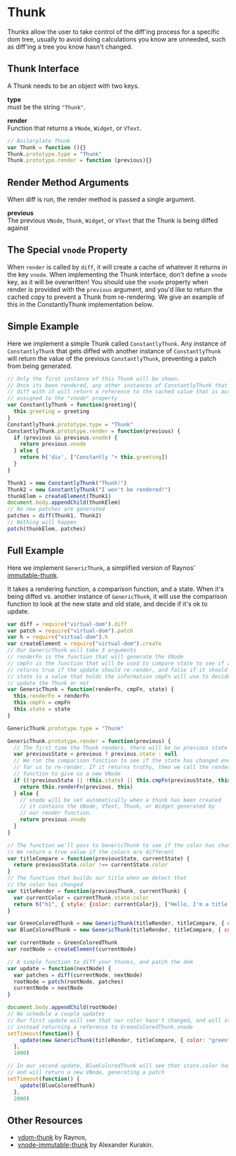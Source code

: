 # Thunk
Thunks allow the user to take control of the diff'ing process for a specific dom tree, usually to avoid doing calculations you know are unneeded, such as diff'ing a tree you know hasn't changed.

## Thunk Interface
A Thunk needs to be an object with two keys.

**type**   
must be the string `"Thunk"`.

**render**   
Function that returns a `VNode`, `Widget`, or `VText`.

```javascript
// Boilerplate Thunk
var Thunk = function (){}
Thunk.prototype.type = "Thunk"
Thunk.prototype.render = function (previous){}
```

## Render Method Arguments
When diff is run, the render method is passed a single argument.

**previous**  
The previous `VNode`, `Thunk`, `Widget`, or `VText` that the Thunk is being diffed against

## The Special `vnode` Property
When `render` is called by `diff`, it will create a cache of whatever it returns in the key `vnode`. When implementing the Thunk interface, don't define a `vnode` key, as it will be overwritten! You should use the `vnode` property when render is provided with the `previous` argument, and you'd like to return the cached copy to prevent a Thunk from re-rendering. We give an example of this in the ConstantlyThunk implementation below.

## Simple Example
Here we implement a simple Thunk called `ConstantlyThunk`. Any instance of `ConstantlyThunk` that gets diffed with another instance of `ConstantlyThunk` will return the value of the previous `ConstantlyThunk`, preventing a patch from being generated.

```javascript
// Only the first instance of this Thunk will be shown. 
// Once its been rendered, any other instances of ConstantlyThunk that
// diff with it will return a reference to the cached value that is automatically
// assigned to the "vnode" property
var ConstantlyThunk = function(greeting){
  this.greeting = greeting
}
ConstantlyThunk.prototype.type = "Thunk"
ConstantlyThunk.prototype.render = function(previous) {
  if (previous && previous.vnode) {
    return previous.vnode
  } else {
    return h('div', ["Constantly "+ this.greeting])
  }
}

Thunk1 = new ConstantlyThunk("Thunk!")
Thunk2 = new ConstantlyThunk("I won't be rendered!")
thunkElem = createElement(Thunk1)
document.body.appendChild(thunkElem)
// No new patches are generated
patches = diff(Thunk1, Thunk2)
// Nothing will happen
patch(thunkElem, patches)

```

## Full Example
Here we implement `GenericThunk`, a simplified version of Raynos' [immutable-thunk](https://github.com/Raynos/vdom-thunk/blob/master/immutable-thunk.js).

It takes a rendering function, a comparison function, and a state. When it's being diffed vs. another instance of `GenericThunk`, it will use the comparison function to look at the new state and old state, and decide if it's ok to update.

```javascript
var diff = require("virtual-dom").diff
var patch = require("virtual-dom").patch
var h = require("virtual-dom").h
var createElement = require("virtual-dom").create
// Our GenericThunk will take 3 arguments
// renderFn is the function that will generate the VNode
// cmpFn is the function that will be used to compare state to see if an update is necessary.
// returns true if the update should re-render, and false if it should use the previous render
// state is a value that holds the information cmpFn will use to decide whether we should
// update the Thunk or not
var GenericThunk = function(renderFn, cmpFn, state) {
  this.renderFn = renderFn
  this.cmpFn = cmpFn
  this.state = state
}

GenericThunk.prototype.type = "Thunk"

GenericThunk.prototype.render = function(previous) {
  // The first time the Thunk renders, there will be no previous state
  var previousState = previous ? previous.state : null
  // We run the comparison function to see if the state has changed enough
  // for us to re-render. If it returns truthy, then we call the render
  // function to give us a new VNode
  if ((!previousState || !this.state) || this.cmpFn(previousState, this.state)) {
    return this.renderFn(previous, this)
  } else {
    // vnode will be set automatically when a thunk has been created
    // it contains the VNode, VText, Thunk, or Widget generated by
    // our render function.
    return previous.vnode
  }
}

// The function we'll pass to GenericThunk to see if the color has changed
// We return a true value if the colors are different
var titleCompare = function(previousState, currentState) {
  return previousState.color !== currentState.color
}
// The function that builds our title when we detect that
// the color has changed
var titleRender = function(previousThunk, currentThunk) {
  var currentColor = currentThunk.state.color
  return h("h1", { style: {color: currentColor}}, ["Hello, I'm a title colored " + currentColor])
}

var GreenColoredThunk = new GenericThunk(titleRender, titleCompare, { color: "green"})
var BlueColoredThunk = new GenericThunk(titleRender, titleCompare, { color: "blue"})

var currentNode = GreenColoredThunk
var rootNode = createElement(currentNode)

// A simple function to diff your thunks, and patch the dom
var update = function(nextNode) {
  var patches = diff(currentNode, nextNode)
  rootNode = patch(rootNode, patches)
  currentNode = nextNode
}

document.body.appendChild(rootNode)
// We schedule a couple updates
// Our first update will see that our color hasn't changed, and will stop comparing at that point,
// instead returning a reference to GreenColoredThunk.vnode
setTimeout(function() {
    update(new GenericThunk(titleRender, titleCompare, { color: "green" }))
  },
  1000)

// In our second update, BlueColoredThunk will see that state.color has changed,
// and will return a new VNode, generating a patch
setTimeout(function() {
    update(BlueColoredThunk)
  },
  2000)
```

## Other Resources
* [vdom-thunk](https://github.com/Raynos/vdom-thunk) by Raynos,
* [vnode-immutable-thunk](https://github.com/kuraga/vnode-immutable-thunk) by Alexander Kurakin.

